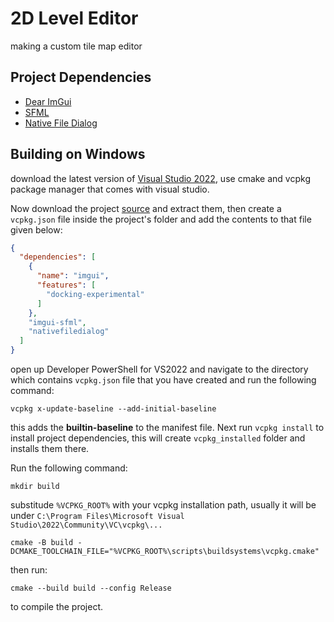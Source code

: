 # 2D Level Editor

making a custom tile map editor

## Project Dependencies
- [Dear ImGui](https://github.com/ocornut/imgui)
- [SFML](https://github.com/SFML/SFML)
- [Native File Dialog](https://github.com/mlabbe/nativefiledialog)

## Building on Windows

download the latest version of [Visual Studio 2022](https://visualstudio.microsoft.com/downloads/), use cmake and vcpkg package manager that comes with visual studio.

Now download the project [source](https://github.com/madnesly/LevelEditor/archive/refs/heads/main.zip) and extract them, then create a `vcpkg.json` file inside the project's folder and add the contents to that file given below:

```json
{
  "dependencies": [
    {
      "name": "imgui",
      "features": [
        "docking-experimental"
      ]
    },
    "imgui-sfml",
    "nativefiledialog"
  ]
}
```

open up Developer PowerShell for VS2022 and navigate to the directory which contains ``vcpkg.json`` file that you have created and run the following command:

```shell
vcpkg x-update-baseline --add-initial-baseline
```
this adds the **builtin-baseline** to the manifest file. Next run ```vcpkg install``` to install project dependencies, this will create ```vcpkg_installed``` folder and installs them there.

Run the following command:

```shell
mkdir build
```

substitude ``%VCPKG_ROOT%`` with your vcpkg installation path, usually it will be under
``C:\Program Files\Microsoft Visual Studio\2022\Community\VC\vcpkg\...``

```shell
cmake -B build -DCMAKE_TOOLCHAIN_FILE="%VCPKG_ROOT%\scripts\buildsystems\vcpkg.cmake"
```

then run:

```shell
cmake --build build --config Release
```
to compile the project.

